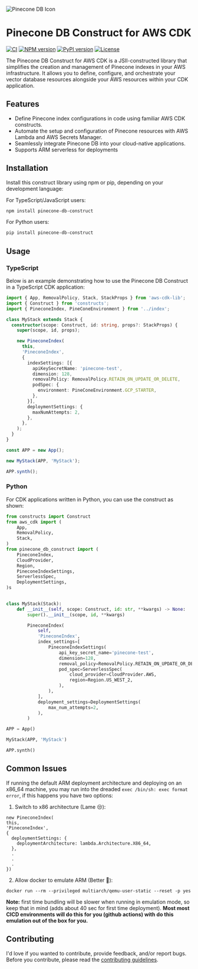 ![Pinecone DB Icon](https://avatars.githubusercontent.com/u/54333248?s=200&v=4)

# Pinecone DB Construct for AWS CDK

[![CI](https://github.com/petterle-endeavors/pinecone-db-construct/workflows/build/badge.svg)](https://github.com/petterle-endeavors/pinecone-db-construct/actions?query=workflow%3Abuild+event%3Apush+branch%3Amain)
[![NPM version](https://img.shields.io/npm/v/pinecone-db-construct.svg)](https://www.npmjs.com/package/pinecone-db-construct)
[![PyPI version](https://img.shields.io/pypi/v/pinecone-db-construct.svg)](https://pypi.org/project/pinecone-db-construct/)
[![License](https://img.shields.io/github/license/petterle-endeavors/pinecone-db-construct.svg)](https://github.com/petterle-endeavors/pinecone-db-construct/blob/main/LICENSE)

The Pinecone DB Construct for AWS CDK is a JSII-constructed library that simplifies the creation and management of Pinecone indexes in your AWS infrastructure. It allows you to define, configure, and orchestrate your vector database resources alongside your AWS resources within your CDK application.

## Features

- Define Pinecone index configurations in code using familiar AWS CDK constructs.
- Automate the setup and configuration of Pinecone resources with AWS Lambda and AWS Secrets Manager.
- Seamlessly integrate Pinecone DB into your cloud-native applications.
- Supports ARM serverless for deployments

## Installation

Install this construct library using npm or pip, depending on your development language:

For TypeScript/JavaScript users:

```bash
npm install pinecone-db-construct
```

For Python users:

```bash
pip install pinecone-db-construct
```

## Usage

### TypeScript

Below is an example demonstrating how to use the Pinecone DB Construct in a TypeScript CDK application:

```typescript
import { App, RemovalPolicy, Stack, StackProps } from 'aws-cdk-lib';
import { Construct } from 'constructs';
import { PineconeIndex, PineConeEnvironment } from '../index';

class MyStack extends Stack {
  constructor(scope: Construct, id: string, props?: StackProps) {
    super(scope, id, props);

    new PineconeIndex(
      this,
      'PineconeIndex',
      {
        indexSettings: [{
          apiKeySecretName: 'pinecone-test',
          dimension: 128,
          removalPolicy: RemovalPolicy.RETAIN_ON_UPDATE_OR_DELETE,
          podSpec: {
            environment: PineConeEnvironment.GCP_STARTER,
          },
        }],
        deploymentSettings: {
          maxNumAttempts: 2,
        },
      },
    );
  }
}

const APP = new App();

new MyStack(APP, 'MyStack');

APP.synth();
```

### Python

For CDK applications written in Python, you can use the construct as shown:

```python
from constructs import Construct
from aws_cdk import (
    App,
    RemovalPolicy,
    Stack,
)
from pinecone_db_construct import (
    PineconeIndex,
    CloudProvider,
    Region,
    PineconeIndexSettings,
    ServerlessSpec,
    DeploymentSettings,
)s
  

class MyStack(Stack):
    def __init__(self, scope: Construct, id: str, **kwargs) -> None:
        super().__init__(scope, id, **kwargs)

        PineconeIndex(
            self,
            'PineconeIndex',
            index_settings=[
                PineconeIndexSettings(
                    api_key_secret_name='pinecone-test',
                    dimension=128,
                    removal_policy=RemovalPolicy.RETAIN_ON_UPDATE_OR_DELETE,
                    pod_spec=ServerlessSpec(
                        cloud_provider=CloudProvider.AWS,
                        region=Region.US_WEST_2,
                    ),
                ),
            ],
            deployment_settings=DeploymentSettings(
                max_num_attempts=2,
            ),
        )

APP = App()

MyStack(APP, 'MyStack')

APP.synth()
```

## Common Issues
If running the default ARM deployment architecture and deploying on an x86_64 machine, you may run into the dreaded `exec /bin/sh: exec format error`, if this happens you have two options:
1. Switch to x86 architecture (Lame 😒):
  ```
  new PineconeIndex(
  this,
  'PineconeIndex',
  {
    deploymentSettings: {
      deploymentArchitecture: lambda.Architecture.X86_64,
    },
    .
    .
    .
  })
  ```
2. Allow docker to emulate ARM (Better 💪):
  ```
  docker run --rm --privileged multiarch/qemu-user-static --reset -p yes
  ```

**Note:** first time bundling will be slower when running in emulation mode, so keep that in mind (adds about 40 sec for first time deployment). **Most most CICD environments will do this for you (github actions) with do this emulation out of the box for you.**

## Contributing

I'd love if you wanted to contribute, provide feedback, and/or report bugs. Before you contribute, please read the [contributing guidelines](CONTRIBUTING.md).

